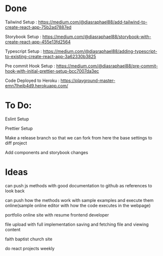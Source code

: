 # Done

Tailwind Setup : https://medium.com/@diasraphael88/add-tailwind-to-create-react-app-75b2ad7887ed

Storybook Setup : https://medium.com/@diasraphael88/storybook-with-create-react-app-455e13fd2564

Typescript Setup : https://medium.com/@diasraphael88/adding-typescript-to-existing-create-react-app-3a62330b3825

Pre commit Hook Setup : https://medium.com/@diasraphael88/pre-commit-hook-with-initial-prettier-setup-bcc7007da3ec

Code Deployed to Heroku : https://playground-master-emn7lhejb4d9.herokuapp.com/

# To Do:

Eslint Setup

Prettier Setup

Make a release branch so that we can fork from here the base settings to diff project

Add components and storybook changes

# Ideas

can push js methods with good documentation to github as references to look back

can push how the methods work with sample examples and execute them online(sample online editor with how the code executes in the webpage)

portfolio online site with resume frontend developer

file upload with full implementation saving and fetching file and viewing content

faith baptist church site

do react projects weekly
